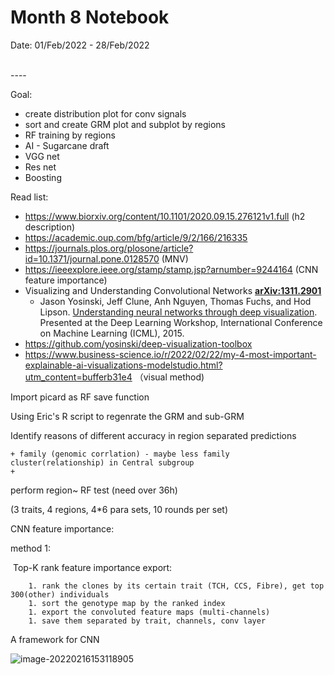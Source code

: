 Month 8 Notebook
====

Date: 01/Feb/2022 - 28/Feb/2022

<br>
----



Goal:

+ create distribution plot for conv signals
+ sort and create GRM plot and subplot by regions
+ RF training by regions
+ AI - Sugarcane draft
+ VGG net
+ Res net
+ Boosting 

Read list:
+ https://www.biorxiv.org/content/10.1101/2020.09.15.276121v1.full (h2 description)
+ https://academic.oup.com/bfg/article/9/2/166/216335
+ https://journals.plos.org/plosone/article?id=10.1371/journal.pone.0128570 (MNV)
+ https://ieeexplore.ieee.org/stamp/stamp.jsp?arnumber=9244164 (CNN feature importance)
+ Visualizing and Understanding Convolutional Networks **[ arXiv:1311.2901](https://arxiv.org/abs/1311.2901)**
  + Jason Yosinski, Jeff Clune, Anh Nguyen, Thomas Fuchs, and Hod Lipson. [Understanding neural networks through deep visualization](http://arxiv.org/abs/1506.06579). Presented at the Deep Learning Workshop, International Conference on Machine Learning (ICML), 2015.
+ https://github.com/yosinski/deep-visualization-toolbox
+ https://www.business-science.io/r/2022/02/22/my-4-most-important-explainable-ai-visualizations-modelstudio.html?utm_content=bufferb31e4 （visual method)

Import picard as RF save function 

Using Eric's R script to regenrate the GRM and sub-GRM

Identify reasons of different accuracy in region separated predictions 

	+ family (genomic corrlation) - maybe less family cluster(relationship) in Central subgroup
	+ 

perform region~ RF test (need over 36h)

(3 traits, 4 regions, 4*6 para sets, 10 rounds per set)



CNN feature importance:

method 1:

​	Top-K rank feature importance export:

		1. rank the clones by its certain trait (TCH, CCS, Fibre), get top 300(other) individuals
		1. sort the genotype map by the ranked index
		1. export the convoluted feature maps (multi-channels)
		1. save them separated by trait, channels, conv layer



A framework for CNN

![image-20220216153118905](C:\Users\pc\AppData\Roaming\Typora\typora-user-images\image-20220216153118905.png)

